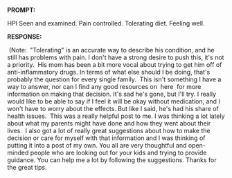 **PROMPT:**

HPI Seen and examined. Pain controlled. Tolerating diet. Feeling well. 

**RESPONSE:**

  (Note:  "Tolerating" is an accurate way to describe his condition, and he still has problems with pain. I don't have a strong desire to push this, it's not a priority.  His mom has been a bit more vocal about trying to get him off of anti-inflammatory drugs. In terms of what else should I be doing, that's probably the question for every single family.  This isn't something I have a way to answer, nor can I find any good resources on  here  for more information on making that decision. It's sad he's gone, but I'll try. I really would like to be able to say if I feel it will be okay without medication, and I won't have to worry about the effects. But like I said, he's had his share of health issues.  This was a really helpful post to me. I was thinking a lot lately about what my parents might have done and how they went about their lives.  I also got a lot of really great suggestions about how to make the decision or care for myself with that information and I was thinking of putting it into a post of my own. You all are very thoughtful and open-minded people who are looking out for your kids and trying to provide guidance. You can help me a lot by following the suggestions. Thanks for the great tips.